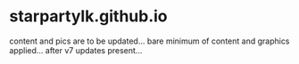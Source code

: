 # starpartylk.github.io

content and pics are to be updated...
bare minimum of content and graphics applied...
after v7 updates present...
